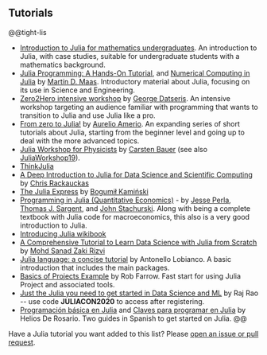## Tutorials
@@tight-lis
* [Introduction to Julia for mathematics undergraduates](https://sje30.github.io/catam-julia/).  An introduction to Julia, with case studies, suitable for undergraduate students with a mathematics background.
* [Julia Programming: A Hands-On Tutorial](https://www.matecdev.com/posts/julia-tutorial-science-engineering.html), and [Numerical Computing in Julia](https://www.matecdev.com/posts/julia-numerical-computing.html) by [Martín D. Maas](https://github.com/mdmaas). Introductory material about Julia, focusing on its use in Science and Engineering.
* [Zero2Hero intensive workshop](https://www.youtube.com/watch?v=Fi7Pf2NveH0) by [George Datseris](https://github.com/Datseris). An intensive workshop targeting an audience familiar with programming that wants to transition to Julia and use Julia like a pro.
* [From zero to Julia!](https://techytok.com/from-zero-to-julia/) by [Aurelio Amerio](https://github.com/aurelio-amerio). An expanding series of short tutorials about Julia, starting from the beginner level and going up to deal with the more advanced topics.
*   [Julia Workshop for Physicists](https://github.com/crstnbr/JuliaOulu20) by [Carsten Bauer](https://github.com/crstnbr) (see also [JuliaWorkshop19](https://github.com/crstnbr/JuliaWorkshop19)).
* [ThinkJulia](https://benlauwens.github.io/ThinkJulia.jl/latest/book.html)
* [A Deep Introduction to Julia for Data Science and Scientific Computing](https://ucidatascienceinitiative.github.io/IntroToJulia/) by [Chris Rackauckas](https://chrisrackauckas.com/)
* [The Julia Express](https://github.com/bkamins/The-Julia-Express) by [Bogumił Kamiński](https://bogumilkaminski.pl)
* [Programming in Julia (Quantitative Economics)](https://julia.quantecon.org/) - by [Jesse Perla](http://jesseperla.com), [Thomas J. Sargent](http://www.tomsargent.com), and [John Stachurski](https://johnstachurski.net). Along with being a complete textbook with Julia code for macroeconomics, this also is a very good introduction to Julia.
* [Introducing Julia wikibook](https://en.wikibooks.org/wiki/Introducing_Julia)
* [A Comprehensive Tutorial to Learn Data Science with Julia from Scratch](https://www.analyticsvidhya.com/blog/2017/10/comprehensive-tutorial-learn-data-science-julia-from-scratch/) by [Mohd Sanad Zaki Rizvi](https://www.analyticsvidhya.com/blog/author/mohdsanadzakirizvigmail-com/)
* [Julia language: a concise tutorial](https://syl1.gitbook.io/julia-language-a-concise-tutorial/) by Antonello Lobianco. A basic introduction that includes the main packages.
* [Basics of Projects Example](https://github.com/robbyriverside/ModulePlay) by Rob Farrow. Fast start for using Julia Project and associated tools.
* [Just the Julia you need to get started in Data Science and ML](https://mynerva.io/courses/register/) by Raj Rao -- use code **JULIACON2020** to access after registering. 
* [Programación básica en Julia](https://hedero.webs.upv.es/julia-basico/) and [Claves para programar en Julia](https://hedero.webs.upv.es/julia-claves/) by Helios De Rosario. Two guides in Spanish to get started on Julia.
@@


Have a Julia tutorial you want added to this list? Please [open an issue or pull request](https://github.com/JuliaLang/www.julialang.org/issues).
